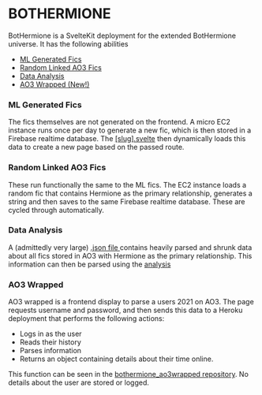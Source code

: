# BOTHERMIONE

BotHermione is a SvelteKit deployment for the extended BotHermione universe. It has the following abilities

- [ML Generated Fics](src/routes/fics)
- [Random Linked AO3 Fics](src/routes/index.svelte)
- [Data Analysis](src/routes/analysis)
- [AO3 Wrapped (New!)](src/routes/wrapped)

### ML Generated Fics

The fics themselves are not generated on the frontend. A micro EC2 instance runs once per day to generate a new fic, which is then stored in a Firebase realtime database. The [[slug].svelte](src/routes/fics/[slug].svelte) then dynamically loads this data to create a new page based on the passed route.

### Random Linked AO3 Fics

These run functionally the same to the ML fics. The EC2 instance loads a random fic that contains Hermione as the primary relationship, generates a string and then saves to the same Firebase realtime database. These are cycled through automatically.

### Data Analysis

A (admittedly very large) [.json file ](static/shrunk_db.json) contains heavily parsed and shrunk data about all fics stored in AO3 with Hermione as the primary relationship. This information can then be parsed using the [analysis](src/routes/analysis/fanfic_analysis.svelte)

### AO3 Wrapped

AO3 wrapped is a frontend display to parse a users 2021 on AO3. The page requests username and password, and then sends this data to a Heroku deployment that performs the following actions:

- Logs in as the user
- Reads their history
- Parses information
- Returns an object containing details about their time online.

This function can be seen in the [bothermione_ao3wrapped repository](https://github.com/kanashter/bothermione-ao3wrapped). No details about the user are stored or logged.
